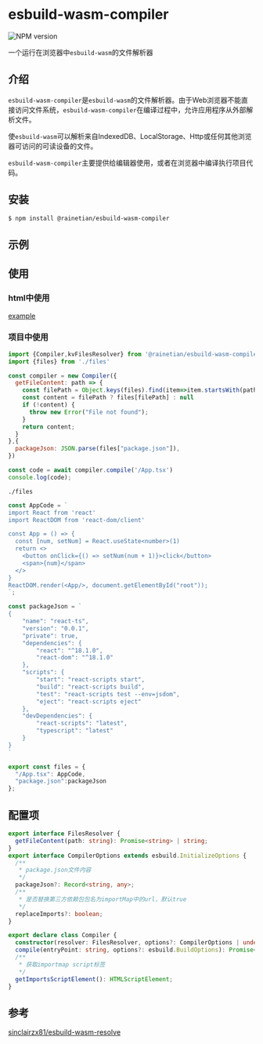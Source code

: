# esbuild-wasm-compiler

![NPM version](https://img.shields.io/npm/v/@rainetian/esbuild-wasm-compiler.svg?style=flat)

一个运行在浏览器中`esbuild-wasm`的文件解析器

## 介绍

`esbuild-wasm-compiler`是`esbuild-wasm`的文件解析器。由于Web浏览器不能直接访问文件系统，`esbuild-wasm-compiler`在编译过程中，允许应用程序从外部解析文件。

使`esbuild-wasm`可以解析来自IndexedDB、LocalStorage、Http或任何其他浏览器可访问的可读设备的文件。

`esbuild-wasm-compiler`主要提供给编辑器使用，或者在浏览器中编译执行项目代码。

## 安装

```bash
$ npm install @rainetian/esbuild-wasm-compiler
```
## 示例

[//]: # (在浏览器中执行react项目)

## 使用

### html中使用

[example](https://github.com/fewismuch/esbuild-wasm-compiler/blob/main/example/index.html)

### 项目中使用

```javascript
import {Compiler,kvFilesResolver} from '@rainetian/esbuild-wasm-compiler'
import {files} from './files'

const compiler = new Compiler({
  getFileContent: path => {
    const filePath = Object.keys(files).find(item=>item.startsWith(path))
    const content = filePath ? files[filePath] : null
    if (!content) {
      throw new Error("File not found");
    }
    return content;
  }
},{
  packageJson: JSON.parse(files["package.json"]),
})

const code = await compiler.compile('/App.tsx')
console.log(code);


```

`./files`

```javascript
const AppCode = `
import React from 'react'
import ReactDOM from 'react-dom/client'

const App = () => {
  const [num, setNum] = React.useState<number>(1)
  return <>
    <button onClick={() => setNum(num + 1)}>click</button>
    <span>{num}</span>
  </>
}
ReactDOM.render(<App/>, document.getElementById("root"));
`;

const packageJson = `
{
    "name": "react-ts",
    "version": "0.0.1",
    "private": true,
    "dependencies": {
        "react": "^18.1.0",
        "react-dom": "^18.1.0"
    },
    "scripts": {
        "start": "react-scripts start",
        "build": "react-scripts build",
        "test": "react-scripts test --env=jsdom",
        "eject": "react-scripts eject"
    },
    "devDependencies": {
        "react-scripts": "latest",
        "typescript": "latest"
    }
}
`

export const files = {
  "/App.tsx": AppCode,
  "package.json":packageJson
};
```

## 配置项

```typescript
export interface FilesResolver {
  getFileContent(path: string): Promise<string> | string;
}
export interface CompilerOptions extends esbuild.InitializeOptions {
  /**
   * package.json文件内容
   */
  packageJson?: Record<string, any>;
  /**
   * 是否替换第三方依赖包包名为importMap中的url，默认true
   */
  replaceImports?: boolean;
}

export declare class Compiler {
  constructor(resolver: FilesResolver, options?: CompilerOptions | undefined);
  compile(entryPoint: string, options?: esbuild.BuildOptions): Promise<string>;
  /**
   * 获取importmap script标签
   */
  getImportsScriptElement(): HTMLScriptElement;
}

```

## 参考

[sinclairzx81/esbuild-wasm-resolve](https://github.com/sinclairzx81/esbuild-wasm-resolve)
